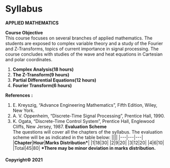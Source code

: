 # Syllabus

**APPLIED MATHEMATICS**

**Course Objective**  
This course focuses on several branches of applied mathematics. The students are exposed to complex variable theory and a study of the Fourier and Z‑Transforms, topics of current importance in signal processing. The course concludes with studies of the wave and heat equations in Cartesian and polar coordinates.

1. **Complex Analysis(18 hours)**
2. **The Z-Transform(9 hours)**
3. **Partial Differential Equations(12 hours)**
4. **Fourier Transform(6 hours)**

**References** **:**

1. E. Kreyszig, “Advance Engineering Mathematics”, Fifth Edition, Wiley, New York.
2. A. V. Oppenheim, “Discrete-Time Signal Processing”, Prentice Hall, 1990.
3. K. Ogata, “Discrete-Time Control System”, Prentice Hall, Englewood Cliffs, New Jersey, 1987.
**Evaluation Scheme**  
The questions will cover all the chapters of the syllabus. The evaluation scheme will be as indicated in the table below:
||||
|---|---|---|
|**Chapter**|**Hour**|**Marks Distribution\***|
|1|18|30|
|2|9|20|
|3|12|20|
|4|6|10|
|Total|45|80|
**\*There may be minor deviation in marks distribution.**

#### Copyright&copy; 2021